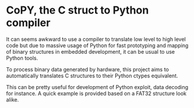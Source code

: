 # CoPY, the C struct to Python compiler

It can seems awkward to use a compiler to translate low level to high level code but due to massive usage of Python for fast prototyping and mapping of binary structures in embedded development, it can be usual to use Python tools.

To process binary data generated by hardware, this project aims to automatically translates C structures to their Python ctypes equivalent.

This can be pretty useful for development of Python exploit, data decoding for instance.
A quick example is provided based on a FAT32 structure look alike.